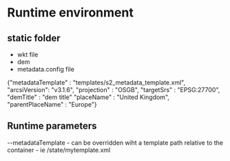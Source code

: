 # Runtime environment

## static folder
- wkt file
- dem
- metadata.config file

{"metadataTemplate" : "templates/s2_metadata_template.xml",
            "arcsiVersion": "v3.1.6",
            "projection" : "OSGB",
            "targetSrs" : "EPSG:27700",
            "demTitle" : "dem title"
            "placeName" : "United Kingdom",
            "parentPlaceName" : "Europe"}

## Runtime parameters
--metadataTemplate - can be overridden wiht a template path relative to the container - ie /state/mytemplate.xml

